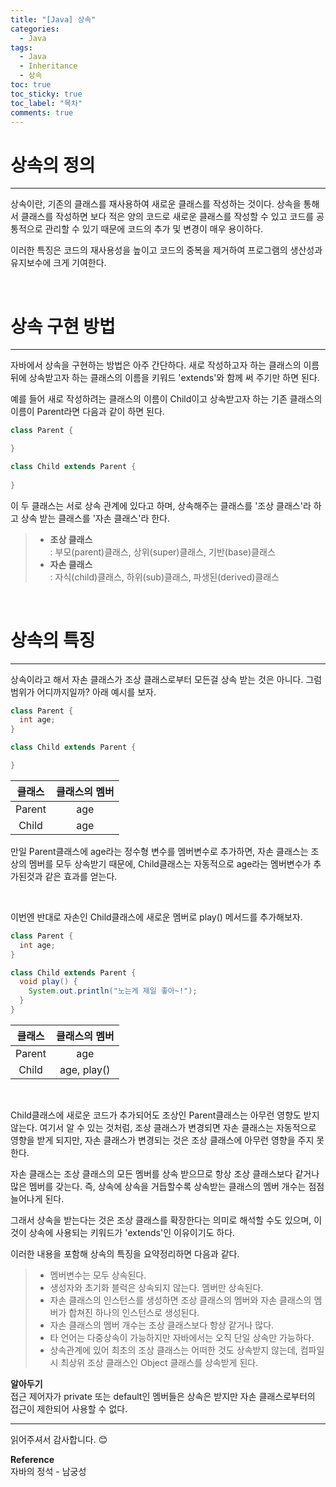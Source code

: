 ```yaml
---
title: "[Java] 상속"
categories:
  - Java
tags:
  - Java
  - Inheritance
  - 상속
toc: true
toc_sticky: true
toc_label: "목차"
comments: true
---
```


# 상속의 정의
---
상속이란, 기존의 클래스를 재사용하여 새로운 클래스를 작성하는 것이다. 상속을 통해서 클래스를 작성하면 보다 적은 양의 코드로 새로운 클래스를 작성할 수 있고 코드를 공통적으로 관리할 수 있기 때문에 코드의 추가 및 변경이 매우 용이하다.

이러한 특징은 코드의 재사용성을 높이고 코드의 중복을 제거하여 프로그램의 생산성과 유지보수에 크게 기여한다.

<br>

# 상속 구현 방법
---
자바에서 상속을 구현하는 방법은 아주 간단하다. 새로 작성하고자 하는 클래스의 이름뒤에 상속받고자 하는 클래스의 이름을 키워드 'extends'와 함께 써 주기만 하면 된다.

예를 들어 새로 작성하려는 클래스의 이름이 Child이고 상속받고자 하는 기존 클래스의 이름이 Parent라면 다음과 같이 하면 된다.

```java
class Parent {

}

class Child extends Parent {
  
}
```

이 두 클래스는 서로 상속 관계에 있다고 하며, 상속해주는 클래스를 '조상 클래스'라 하고 상속 받는 클래스를 '자손 클래스'라 한다.

> - __조상 클래스__  
> : 부모(parent)클래스, 상위(super)클래스, 기반(base)클래스
> - __자손 클래스__  
> : 자식(child)클래스, 하위(sub)클래스, 파생된(derived)클래스

<br>

# 상속의 특징
---
상속이라고 해서 자손 클래스가 조상 클래스로부터 모든걸 상속 받는 것은 아니다. 그럼 범위가 어디까지일까? 아래 예시를 보자.

```java
class Parent {
  int age;
}

class Child extends Parent {

}
```

|클래스|클래스의 멤버|
|:---:|:---:|
|Parent|age|
|Child|age|

만일 Parent클래스에 age라는 정수형 변수를 멤버변수로 추가하면, 자손 클래스는 조상의 멤버를 모두 상속받기 때문에, Child클래스는 자동적으로 age라는 멤버변수가 추가된것과 같은 효과를 얻는다.

<br>

이번엔 반대로 자손인 Child클래스에 새로운 멤버로 play() 메서드를 추가해보자.

```java
class Parent {
  int age;
}

class Child extends Parent {
  void play() {
    System.out.println("노는게 제일 좋아~!");
  }
}
```

|클래스|클래스의 멤버|
|:---:|:---:|
|Parent|age|
|Child|age, play()|

<br>

Child클래스에 새로운 코드가 추가되어도 조상인 Parent클래스는 아무런 영향도 받지 않는다. 여기서 알 수 있는 것처럼, 조상 클래스가 변경되면 자손 클래스는 자동적으로 영향을 받게 되지만, 자손 클래스가 변경되는 것은 조상 클래스에 아무런 영향을 주지 못한다.

자손 클래스는 조상 클래스의 모든 멤버를 상속 받으므로 항상 조상 클래스보다 같거나 많은 멤버를 갖는다. 즉, 상속에 상속을 거듭할수록 상속받는 클래스의 멤버 개수는 점점 늘어나게 된다. 

그래서 상속을 받는다는 것은 조상 클래스를 확장한다는 의미로 해석할 수도 있으며, 이것이 상속에 사용되는 키워드가 'extends'인 이유이기도 하다.

이러한 내용을 포함해 상속의 특징을 요약정리하면 다음과 같다.

> - 멤버변수는 모두 상속된다.
> - 생성자와 초기화 블럭은 상속되지 않는다. 멤버만 상속된다.
> - 자손 클래스의 인스턴스를 생성하면 조상 클래스의 멤버와 자손 클래스의 멤버가 합쳐진 하나의 인스턴스로 생성된다.
> - 자손 클래스의 멤버 개수는 조상 클래스보다 항상 같거나 많다.
> - 타 언어는 다중상속이 가능하지만 자바에서는 오직 단일 상속만 가능하다.
> - 상속관계에 있어 최초의 조상 클래스는 어떠한 것도 상속받지 않는데, 컴파일 시 최상위 조상 클래스인 Object 클래스를 상속받게 된다.

__알아두기__  
접근 제어자가 private 또는 default인 멤버들은 상속은 받지만 자손 클래스로부터의 접근이 제한되어 사용할 수 없다.

---

읽어주셔서 감사합니다. 😊 

__Reference__  
자바의 정석 - 남궁성  